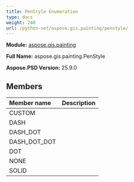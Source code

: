 ```yaml
---
title: PenStyle Enumeration
type: docs
weight: 240
url: /python-net/aspose.gis.painting/penstyle/
---
```




**Module:** [aspose.gis.painting](/psd/python-net/aspose.gis.painting/)

**Full Name:** aspose.gis.painting.PenStyle

**Aspose.PSD Version:** 25.9.0

## **Members**
| **Member name** | **Description** |
| :- | :- |
| CUSTOM |  |
| DASH |  |
| DASH_DOT |  |
| DASH_DOT_DOT |  |
| DOT |  |
| NONE |  |
| SOLID |  |
